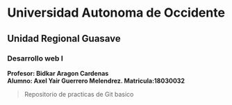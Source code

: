 # Universidad Autonoma de Occidente
## Unidad Regional Guasave
### Desarrollo web I

**Profesor: Bidkar Aragon Cardenas**<br>
**Alumno: Axel Yair Guerrero Melendrez. Matricula:18030032**

> Repositorio de practicas de Git basico